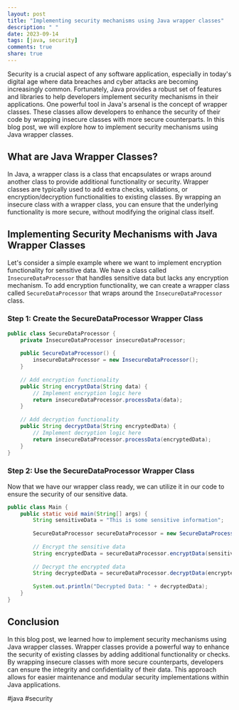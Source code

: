 ```yaml
---
layout: post
title: "Implementing security mechanisms using Java wrapper classes"
description: " "
date: 2023-09-14
tags: [java, security]
comments: true
share: true
---
```


Security is a crucial aspect of any software application, especially in today's digital age where data breaches and cyber attacks are becoming increasingly common. Fortunately, Java provides a robust set of features and libraries to help developers implement security mechanisms in their applications. One powerful tool in Java's arsenal is the concept of wrapper classes. These classes allow developers to enhance the security of their code by wrapping insecure classes with more secure counterparts. In this blog post, we will explore how to implement security mechanisms using Java wrapper classes.

## What are Java Wrapper Classes? ##

In Java, a wrapper class is a class that encapsulates or wraps around another class to provide additional functionality or security. Wrapper classes are typically used to add extra checks, validations, or encryption/decryption functionalities to existing classes. By wrapping an insecure class with a wrapper class, you can ensure that the underlying functionality is more secure, without modifying the original class itself.

## Implementing Security Mechanisms with Java Wrapper Classes ##

Let's consider a simple example where we want to implement encryption functionality for sensitive data. We have a class called `InsecureDataProcessor` that handles sensitive data but lacks any encryption mechanism. To add encryption functionality, we can create a wrapper class called `SecureDataProcessor` that wraps around the `InsecureDataProcessor` class.

### Step 1: Create the SecureDataProcessor Wrapper Class ###

```java
public class SecureDataProcessor {
    private InsecureDataProcessor insecureDataProcessor;
    
    public SecureDataProcessor() {
        insecureDataProcessor = new InsecureDataProcessor();
    }
    
    // Add encryption functionality
    public String encryptData(String data) {
        // Implement encryption logic here
        return insecureDataProcessor.processData(data);
    }
    
    // Add decryption functionality
    public String decryptData(String encryptedData) {
        // Implement decryption logic here
        return insecureDataProcessor.processData(encryptedData);
    }
}
```

### Step 2: Use the SecureDataProcessor Wrapper Class ###

Now that we have our wrapper class ready, we can utilize it in our code to ensure the security of our sensitive data.

```java
public class Main {
    public static void main(String[] args) {
        String sensitiveData = "This is some sensitive information";
        
        SecureDataProcessor secureDataProcessor = new SecureDataProcessor();
        
        // Encrypt the sensitive data
        String encryptedData = secureDataProcessor.encryptData(sensitiveData);
        
        // Decrypt the encrypted data
        String decryptedData = secureDataProcessor.decryptData(encryptedData);
        
        System.out.println("Decrypted Data: " + decryptedData);
    }
}
```

## Conclusion ##

In this blog post, we learned how to implement security mechanisms using Java wrapper classes. Wrapper classes provide a powerful way to enhance the security of existing classes by adding additional functionality or checks. By wrapping insecure classes with more secure counterparts, developers can ensure the integrity and confidentiality of their data. This approach allows for easier maintenance and modular security implementations within Java applications.

#java #security